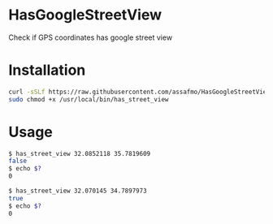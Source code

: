 # HasGoogleStreetView
Check if GPS coordinates has google street view

# Installation 
```bash
curl -sSLf https://raw.githubusercontent.com/assafmo/HasGoogleStreetView/master/has_street_view.sh | sudo tee /usr/local/bin/has_street_view > /dev/null
sudo chmod +x /usr/local/bin/has_street_view
```

# Usage
```bash
$ has_street_view 32.0852118 35.7819609
false
$ echo $?
0
```
```bash
$ has_street_view 32.070145 34.7897973
true
$ echo $?
0
```
